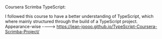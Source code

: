 Coursera Scrimba TypeScript:

I followed this course to have a better understanding of TypeScript, which where mainly structured through the build of a TypeScript project. Appearance-wise ----> https://jean-joooo.github.io/TypeScript-Coursera-Scrimba-Project/
